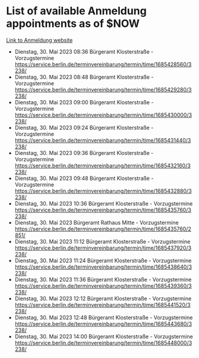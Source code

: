 # List of available Anmeldung appointments as of $NOW
[Link to Anmeldung website](https://service.berlin.de/terminvereinbarung/termin/tag.php?termin=1&anliegen[]=120686&dienstleisterlist=122210,122217,327316,122219,327312,122227,327314,122231,327346,122243,327348,122254,122252,329742,122260,329745,122262,329748,122271,327278,122273,327274,122277,327276,330436,122280,327294,122282,327290,122284,327292,122291,327270,122285,327266,122286,327264,122296,327268,150230,329760,122297,327286,122294,327284,122312,329763,122314,329775,122304,327330,122311,327334,122309,327332,317869,122281,327352,122279,329772,122283,122276,327324,122274,327326,122267,329766,122246,327318,122251,327320,122257,327322,122208,327298,122226,327300&herkunft=http%3A%2F%2Fservice.berlin.de%2Fdienstleistung%2F120686%2F)
- Dienstag, 30. Mai 2023 08:36 Bürgeramt Klosterstraße - Vorzugstermine https://service.berlin.de/terminvereinbarung/termin/time/1685428560/3238/
- Dienstag, 30. Mai 2023 08:48 Bürgeramt Klosterstraße - Vorzugstermine https://service.berlin.de/terminvereinbarung/termin/time/1685429280/3238/
- Dienstag, 30. Mai 2023 09:00 Bürgeramt Klosterstraße - Vorzugstermine https://service.berlin.de/terminvereinbarung/termin/time/1685430000/3238/
- Dienstag, 30. Mai 2023 09:24 Bürgeramt Klosterstraße - Vorzugstermine https://service.berlin.de/terminvereinbarung/termin/time/1685431440/3238/
- Dienstag, 30. Mai 2023 09:36 Bürgeramt Klosterstraße - Vorzugstermine https://service.berlin.de/terminvereinbarung/termin/time/1685432160/3238/
- Dienstag, 30. Mai 2023 09:48 Bürgeramt Klosterstraße - Vorzugstermine https://service.berlin.de/terminvereinbarung/termin/time/1685432880/3238/
- Dienstag, 30. Mai 2023 10:36 Bürgeramt Klosterstraße - Vorzugstermine https://service.berlin.de/terminvereinbarung/termin/time/1685435760/3238/
- Dienstag, 30. Mai 2023  Bürgeramt Rathaus Mitte - Vorzugstermine https://service.berlin.de/terminvereinbarung/termin/time/1685435760/2851/
- Dienstag, 30. Mai 2023 11:12 Bürgeramt Klosterstraße - Vorzugstermine https://service.berlin.de/terminvereinbarung/termin/time/1685437920/3238/
- Dienstag, 30. Mai 2023 11:24 Bürgeramt Klosterstraße - Vorzugstermine https://service.berlin.de/terminvereinbarung/termin/time/1685438640/3238/
- Dienstag, 30. Mai 2023 11:36 Bürgeramt Klosterstraße - Vorzugstermine https://service.berlin.de/terminvereinbarung/termin/time/1685439360/3238/
- Dienstag, 30. Mai 2023 12:12 Bürgeramt Klosterstraße - Vorzugstermine https://service.berlin.de/terminvereinbarung/termin/time/1685441520/3238/
- Dienstag, 30. Mai 2023 12:48 Bürgeramt Klosterstraße - Vorzugstermine https://service.berlin.de/terminvereinbarung/termin/time/1685443680/3238/
- Dienstag, 30. Mai 2023 14:00 Bürgeramt Klosterstraße - Vorzugstermine https://service.berlin.de/terminvereinbarung/termin/time/1685448000/3238/
